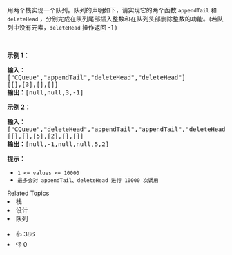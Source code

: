 <p>用两个栈实现一个队列。队列的声明如下，请实现它的两个函数 <code>appendTail</code> 和 <code>deleteHead</code> ，分别完成在队列尾部插入整数和在队列头部删除整数的功能。(若队列中没有元素，<code>deleteHead</code>&nbsp;操作返回 -1 )</p>

<p>&nbsp;</p>

<p><strong>示例 1：</strong></p>

<pre><strong>输入：</strong>
[&quot;CQueue&quot;,&quot;appendTail&quot;,&quot;deleteHead&quot;,&quot;deleteHead&quot;]
[[],[3],[],[]]
<strong>输出：</strong>[null,null,3,-1]
</pre>

<p><strong>示例 2：</strong></p>

<pre><strong>输入：</strong>
[&quot;CQueue&quot;,&quot;deleteHead&quot;,&quot;appendTail&quot;,&quot;appendTail&quot;,&quot;deleteHead&quot;,&quot;deleteHead&quot;]
[[],[],[5],[2],[],[]]
<strong>输出：</strong>[null,-1,null,null,5,2]
</pre>

<p><strong>提示：</strong></p>

<ul>
	<li><code>1 &lt;= values &lt;= 10000</code></li>
	<li><code>最多会对&nbsp;appendTail、deleteHead 进行&nbsp;10000&nbsp;次调用</code></li>
</ul>
<div><div>Related Topics</div><div><li>栈</li><li>设计</li><li>队列</li></div></div><br><div><li>👍 386</li><li>👎 0</li></div>